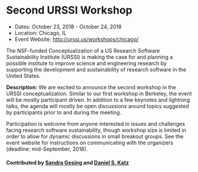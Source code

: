 
# Second URSSI Workshop

- Dates: October 23, 2018 - October 24, 2018
- Location: Chicago, IL
- Event Website: http://urssi.us/workshops/chicago/

The NSF-funded Conceptualization of a US Research Software Sustainability Institute (URSSI) is making the case for and planning a possible institute to improve science and engineering research by supporting the development and sustainability of research software in the United States.

**Description:** We are excited to announce the second workshop in the URSSI conceptualization.  Similar to our first workshop in Berkeley, the event will be mostly participant driven. In addition to a few keynotes and lightning talks, the agenda will mostly be open discussions around topics suggested by participants prior to and during the meeting.

Participation is welcome from anyone interested in issues and challenges facing research software sustainability, though workshop size is limited in order to allow for dynamic discussions in small breakout groups.  See the event website for instructions on communicating with the organizers (deadline: mid-September, 2018).

#### Contributed by [Sandra Gesing](https://github.com/sandragesing "Sandra Gesing GitHub Profile") and [Daniel S. Katz](https://github.com/danielskatz "Daniel S. Katz GitHub Profile")

<!---
Publish: Yes
RSS update: 2018-08-31
Categories: collaboration
Topics: projects and organizations
Tags: workshop
Level: 2
Prerequisites: defaults
Aggregate: none
--->
